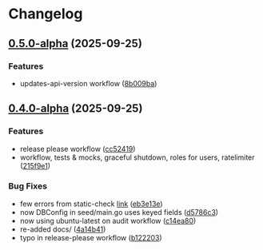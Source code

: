 # Changelog

## [0.5.0-alpha](https://github.com/dottox/social-network-go/compare/v0.4.0-alpha...v0.5.0-alpha) (2025-09-25)


### Features

* updates-api-version workflow ([8b009ba](https://github.com/dottox/social-network-go/commit/8b009baf2cba7b8d7867a848b1428b411a6594a0))

## [0.4.0-alpha](https://github.com/dottox/social-network-go/compare/v0.3.0-alpha...v0.4.0-alpha) (2025-09-25)


### Features

* release please workflow ([cc52419](https://github.com/dottox/social-network-go/commit/cc5241978e70cbb96c11c132cfe90ba14aaca5d0))
* workflow, tests & mocks, graceful shutdown, roles for users, ratelimiter ([215f9e1](https://github.com/dottox/social-network-go/commit/215f9e1c0da49a532ca358ba8a321cc0c9161384))


### Bug Fixes

* few errors from static-check [link](https://github.com/dottox/social-network-go/actions/runs/18023004094/job/51284495742) ([eb3e13e](https://github.com/dottox/social-network-go/commit/eb3e13ea74c551c25e5c108613c24087c58bb4f5))
* now DBConfig in seed/main.go uses keyed fields ([d5786c3](https://github.com/dottox/social-network-go/commit/d5786c3f0b4cd12bb664e73594adb4dba02f62f8))
* now using ubuntu-latest on audit workflow ([c14ea80](https://github.com/dottox/social-network-go/commit/c14ea80857b1897389cd6a4c67535bf8d93dfc92))
* re-added docs/ ([4a14b41](https://github.com/dottox/social-network-go/commit/4a14b41f802ee6c3fce314dbc5dc8321609f0810))
* typo in release-please workflow ([b122203](https://github.com/dottox/social-network-go/commit/b12220313fb33925f3ad5122128894f0c483ae5a))
